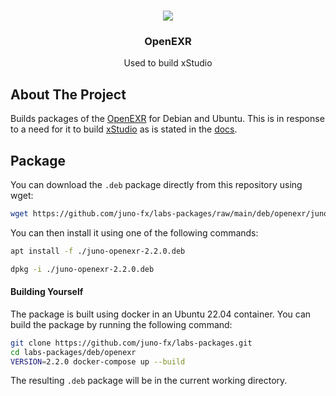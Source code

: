 <br />
<p align="center">
    <img src="https://avatars.githubusercontent.com/u/9037579?v=4"/>
    <h3 align="center">OpenEXR</h3>
    <p align="center">
        Used to build xStudio
    </p>
</p>

## About The Project

Builds packages of the [OpenEXR](https://openexr.com/en/latest/) for Debian and Ubuntu. 
This is in response to a need for it to build [xStudio](https://github.com/AcademySoftwareFoundation/xstudio) as is stated in the
[docs](https://github.com/AcademySoftwareFoundation/xstudio/blob/main/docs/build_guides/ubuntu_22_04.md#ffmpeg).

## Package

You can download the `.deb` package directly from this repository using wget:

```bash
wget https://github.com/juno-fx/labs-packages/raw/main/deb/openexr/juno-openexr-2.2.0.deb
```

You can then install it using one of the following commands:
```bash
apt install -f ./juno-openexr-2.2.0.deb
```

```bash
dpkg -i ./juno-openexr-2.2.0.deb
```

#### Building Yourself
The package is built using docker in an Ubuntu 22.04 container. You can build the package by running the following 
command:

```bash
git clone https://github.com/juno-fx/labs-packages.git
cd labs-packages/deb/openexr
VERSION=2.2.0 docker-compose up --build
```

The resulting `.deb` package will be in the current working directory.
